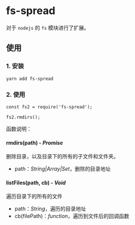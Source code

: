 # fs-spread
对于 `nodejs` 的 `fs` 模块进行了扩展。
## 使用
### 1. 安装
```nodejs
yarn add fs-spread
```
### 2. 使用
```nodejs
const fs2 = require('fs-spread');

fs2.rmdirs();
```
函数说明：
#### rmdirs(path) - *Promise*
删除目录，以及目录下的所有的子文件和文件夹。
* path：*String|Array|Set*，删除的目录地址
#### listFiles(path, cb) - *Void*
遍历目录下的所有的文件
* path：*String*，遍历的目录地址
* cb(filePath)：*function*，遍历到文件后的回调函数
